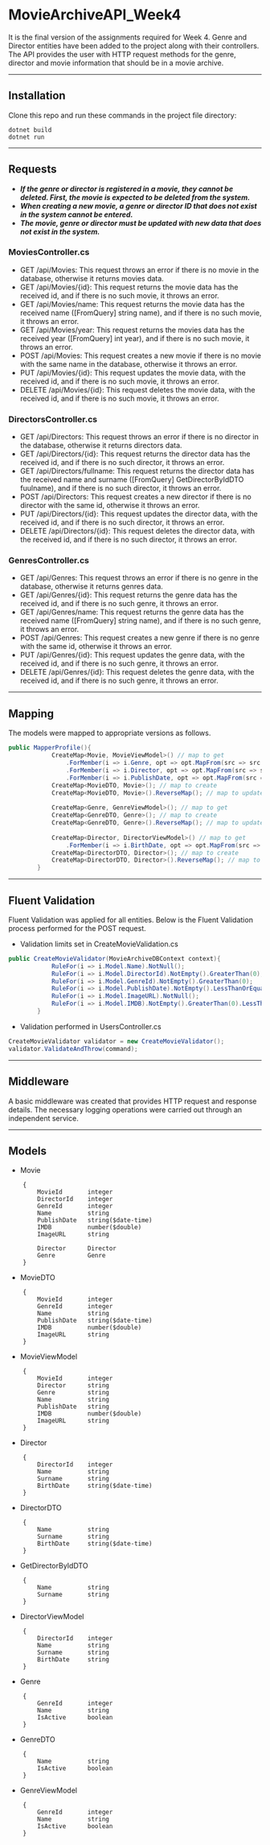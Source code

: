 # MovieArchiveAPI_Week4
It is the final version of the assignments required for Week 4. Genre and Director entities have been added to the project along with their controllers. The API provides the user with HTTP request methods for the genre, director and movie information that should be in a movie archive.

---
## Installation
Clone this repo and run these commands in the project file directory:
```
dotnet build
dotnet run
```

---
## Requests

* ***If the genre or director is registered in a movie, they cannot be deleted. First, the movie is expected to be deleted from the system.***
* ***When creating a new movie, a genre or director ID that does not exist in the system cannot be entered.***
* ***The movie, genre or director must be updated with new data that does not exist in the system.***

### MoviesController.cs
* GET   /api/Movies: This request throws an error if there is no movie in the database, otherwise it returns movies data.
* GET   /api/Movies/{id}: This request returns the movie data has the received id, and if there is no such movie, it throws an error.
* GET   /api/Movies/name: This request returns the movie data has the received name ([FromQuery] string name), and if there is no such movie, it throws an error.
* GET   /api/Movies/year: This request returns the movies data has the received year ([FromQuery] int year), and if there is no such movie, it throws an error.
* POST  /api/Movies: This request creates a new movie if there is no movie with the same name in the database, otherwise it throws an error.
* PUT   /api/Movies/{id}: This request updates the movie data, with the received id, and if there is no such movie, it throws an error.
* DELETE   /api/Movies/{id}: This request deletes the movie data, with the received id, and if there is no such movie, it throws an error.
  
### DirectorsController.cs
* GET   /api/Directors: This request throws an error if there is no director in the database, otherwise it returns directors data.
* GET   /api/Directors/{id}: This request returns the director data has the received id, and if there is no such director, it throws an error.
* GET   /api/Directors/fullname: This request returns the director data has the received name and surname ([FromQuery] GetDirectorByIdDTO fuulname), and if there is no such director, it throws an error.
* POST  /api/Directors: This request creates a new director if there is no director with the same id, otherwise it throws an error.
* PUT   /api/Directors/{id}: This request updates the director data, with the received id, and if there is no such director, it throws an error.
* DELETE   /api/Directors/{id}: This request deletes the director data, with the received id, and if there is no such director, it throws an error.
  
### GenresController.cs
* GET   /api/Genres: This request throws an error if there is no genre in the database, otherwise it returns genres data.
* GET   /api/Genres/{id}: This request returns the genre data has the received id, and if there is no such genre, it throws an error.
* GET   /api/Genres/name: This request returns the genre data has the received name ([FromQuery] string name), and if there is no such genre, it throws an error.
* POST  /api/Genres: This request creates a new genre if there is no genre with the same id, otherwise it throws an error.
* PUT   /api/Genres/{id}: This request updates the genre data, with the received id, and if there is no such genre, it throws an error.
* DELETE   /api/Genres/{id}: This request deletes the genre data, with the received id, and if there is no such genre, it throws an error.

---
## Mapping
The models were mapped to appropriate versions as follows.
```c#
public MapperProfile(){
            CreateMap<Movie, MovieViewModel>() // map to get
                .ForMember(i => i.Genre, opt => opt.MapFrom(src => src.Genre.Name))
                .ForMember(i => i.Director, opt => opt.MapFrom(src => src.Director.Name + " " + src.Director.Surname))
                .ForMember(i => i.PublishDate, opt => opt.MapFrom(src => src.PublishDate.Date.ToString("dd/MM/yyy")));
            CreateMap<MovieDTO, Movie>(); // map to create
            CreateMap<MovieDTO, Movie>().ReverseMap(); // map to update
            
            CreateMap<Genre, GenreViewModel>(); // map to get
            CreateMap<GenreDTO, Genre>(); // map to create
            CreateMap<GenreDTO, Genre>().ReverseMap(); // map to update
            
            CreateMap<Director, DirectorViewModel>() // map to get
                .ForMember(i => i.BirthDate, opt => opt.MapFrom(src => src.BirthDate.Date.ToString("dd/MM/yyy")));
            CreateMap<DirectorDTO, Director>(); // map to create
            CreateMap<DirectorDTO, Director>().ReverseMap(); // map to update
        }
```

---
## Fluent Validation
Fluent Validation was applied for all entities. Below is the Fluent Validation process performed for the POST request.
* Validation limits set in CreateMovieValidation.cs
```c#
public CreateMovieValidator(MovieArchiveDBContext context){
            RuleFor(i => i.Model.Name).NotNull();
            RuleFor(i => i.Model.DirectorId).NotEmpty().GreaterThan(0);
            RuleFor(i => i.Model.GenreId).NotEmpty().GreaterThan(0);
            RuleFor(i => i.Model.PublishDate).NotEmpty().LessThanOrEqualTo(DateTime.Now.Date);
            RuleFor(i => i.Model.ImageURL).NotNull();
            RuleFor(i => i.Model.IMDB).NotEmpty().GreaterThan(0).LessThanOrEqualTo(10);
        }
```

* Validation performed in UsersController.cs
```c#
CreateMovieValidator validator = new CreateMovieValidator();
validator.ValidateAndThrow(command);
```

---
## Middleware
A basic middleware was created that provides HTTP request and response details. The necessary logging operations were carried out through an independent service.

---
## Models
* Movie
```
    {
        MovieId       integer
        DirectorId    integer
        GenreId       integer
        Name          string
        PublishDate   string($date-time)
        IMDB          number($double)
        ImageURL      string

        Director      Director
        Genre         Genre
    }
```
* MovieDTO
```
    {
        MovieId       integer
        GenreId       integer
        Name          string
        PublishDate   string($date-time)
        IMDB          number($double)
        ImageURL      string
    }
```
* MovieViewModel
```
    {
        MovieId       integer
        Director      string
        Genre         string
        Name          string
        PublishDate   string
        IMDB          number($double)
        ImageURL      string
    }
```
* Director
```
    {
        DirectorId    integer
        Name          string
        Surname       string
        BirthDate     string($date-time)
    }
```
* DirectorDTO
```
    {
        Name          string
        Surname       string
        BirthDate     string($date-time)
    }
```
* GetDirectorByIdDTO
```
    {
        Name          string
        Surname       string
    }
```
* DirectorViewModel
```
    {
        DirectorId    integer
        Name          string
        Surname       string
        BirthDate     string
    }
```
* Genre
```
    {
        GenreId       integer
        Name          string
        IsActive      boolean
    }
```
* GenreDTO
```
    {
        Name          string
        IsActive      boolean
    }
```
* GenreViewModel
```
    {
        GenreId       integer
        Name          string
        IsActive      boolean
    }
```
